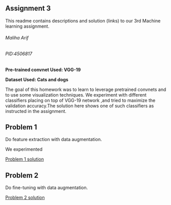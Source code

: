 ## Assignment 3

This readme contains descriptions and solution (links) to our 3rd Machine learning assignment.

###### Maliha Arif
###### PID:4506817


**Pre-trained convnet Used: VGG-19**

**Dataset Used: Cats and dogs**


The goal of this homework was to learn to leverage pretrained convnets and to use some visualization techniques. We 
experiment with different classifiers placing on top of VGG-19 network ,and tried to maximize the validation accuracy.The solution here shows one of such classifiers as instructed in the assignment.


## Problem 1

Do feature extraction with data augmentation.

We experimented 



[Problem 1 solution](https://github.com/MalihaUCF/Machine-Learning-Course-Assignments-Spring-2019/blob/master/Assignment3/Problem1_HW3_v2.ipynb)



## Problem 2

Do fine-tuning with data augmentation. 


[Problem 2 solution](https://github.com/MalihaUCF/Machine-Learning-Course-Assignments-Spring-2019/blob/master/Assignment3/Problem2_HW3_functionalAPI.ipynb)
